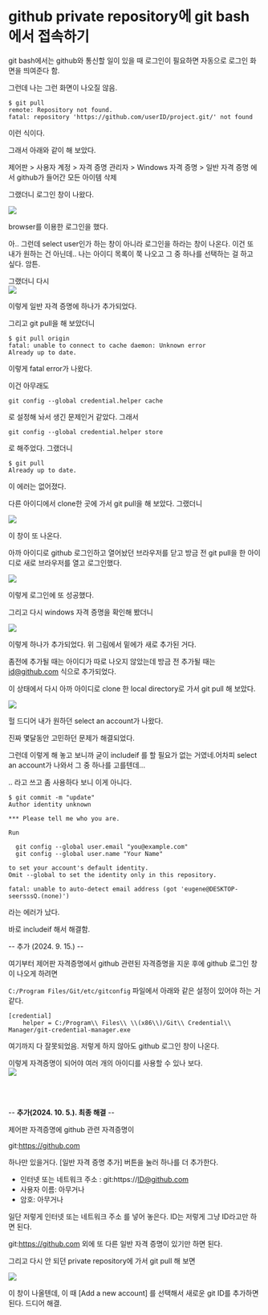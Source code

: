 # github private repository에 git bash에서 접속하기

git bash에서는 github와 통신할 일이 있을 때 로그인이 필요하면 자동으로 로그인 화면을 띄여준다 함.

그런데 나는 그런 화면이 나오질 않음.

```shell
$ git pull
remote: Repository not found.
fatal: repository 'https://github.com/userID/project.git/' not found
```

이런 식이다.

그래서 아래와 같이 해 보았다.

제어판 > 사용자 계정 > 자격 증명 관리자 > Windows 자격 증명 > 일반 자격 증명 
에서 github가 들어간 모든 아이템 삭제

그랬더니 로그인 창이 나왔다. 

![](img/20241201144530.png)

browser를 이용한 로그인을 했다. 

아.. 그런데 select user인가 하는 창이 아니라 로그인을 하라는 창이 나온다. 이건 또 내가 원하는 건 아닌데.. 나는 아이디 목록이 쭉 나오고 그 중 하나를 선택하는 걸 하고 싶다. 암튼.

그랬더니 다시  
![](img/20241201144543.png)

이렇게 일반 자격 증명에 하나가 추가되었다.


그리고 git pull을 해 보았더니

```shell
$ git pull origin
fatal: unable to connect to cache daemon: Unknown error
Already up to date.
```

이렇게 fatal error가 나왔다. 

이건 아무래도 

```shell
git config --global credential.helper cache
```

로 설정해 놔서 생긴 문제인거 같았다. 그래서

```shell
git config --global credential.helper store
```
로 해주었다. 그랬더니

```shell
$ git pull
Already up to date.
```

이 에러는 없어졌다.

다른 아이디에서 clone한 곳에 가서 git pull을 해 보았다. 그랬더니 

![](img/20241201144556.png)

이 창이 또 나온다. 

아까 아이디로 github 로그인하고 열어놨던 브라우저를 닫고 방금 전 git pull을 한 아이디로 새로 브라우저를 열고 로그인했다.

![](img/20241201144607.png)

이렇게 로그인에 또 성공했다.

그리고 다시 windows 자격 증명을 확인해 봤더니 

![](img/20241201144619.png)

이렇게 하나가 추가되었다. 위 그림에서 밑에가 새로 추가된 거다. 

좀전에 추가될 때는 아이디가 따로 나오지 않았는데 방금 전 추가될 때는 id@github.com 식으로 추가되었다.

이 상태에서 다시 아까 아이디로 clone 한 local directory로 가서 git pull 해 보았다.

![](img/20241201144633.png)

헐 드디어 내가 원하던 select an account가 나왔다.

진짜 몇달동안 고민하던 문제가 해결되었다.

그런데 이렇게 해 놓고 보니까 굳이 includeif 를 할 필요가 없는 거였네.어차피 select an account가 나와서 그 중 하나를 고를텐데... 

.. 라고 쓰고 좀 사용하다 보니 이게 아니다. 

```
$ git commit -m "update"
Author identity unknown

*** Please tell me who you are.

Run

  git config --global user.email "you@example.com"
  git config --global user.name "Your Name"

to set your account's default identity.
Omit --global to set the identity only in this repository.

fatal: unable to auto-detect email address (got 'eugene@DESKTOP-seersssQ.(none)')
```

라는 에러가 났다. 

바로 includeif 해서 해결함.


-- 추가 (2024. 9. 15.) --  

여기부터
제어판 자격증명에서 github 관련된 자격증명을 지운 후에 github 로그인 창이 나오게 하려면

`C:/Program Files/Git/etc/gitconfig` 파일에서 아래와 같은 설정이 있어야 하는 거 같다.

```
[credential]
	helper = C:/Program\\ Files\\ \\(x86\\)/Git\\ Credential\\ Manager/git-credential-manager.exe	
```

여기까지 다 잘못되었음. 저렇게 하지 않아도 github 로그인 창이 나온다.	

이렇게 자격증명이 되어야 여러 개의 아이디를 사용할 수 있나 보다.  
![](img/20241201144656.png)

<br/>
<br/>

-- **추가(2024. 10. 5.). 최종 해결** --

제어판 자격증명에 github 관련 자격증명이 

git:https://github.com

하나만 있을거다.  \[일반 자격 증명 추가\] 버튼을 눌러 하나를 더 추가한다.

- 인터넷 또는 네트워크 주소 : git:https://ID@github.com
- 사용자 이름: 아무거나
- 암호: 아무거나

일단 저렇게 인터넷 또는 네트워크 주소 를 넣어 놓은다. ID는 저렇게 그냥 ID라고만 하면 된다. 

git:https://github.com
외에 또 다른 일반 자격 증명이 있기만 하면 된다.

그리고 다시 안 되던 private repository에 가서 git pull 해 보면 

![](img/20241201144801.png)

이 창이 나올텐데, 이 때 \[Add a new account\] 를 선택해서 새로운 git ID를 추가하면 된다. 드디어 해결.

